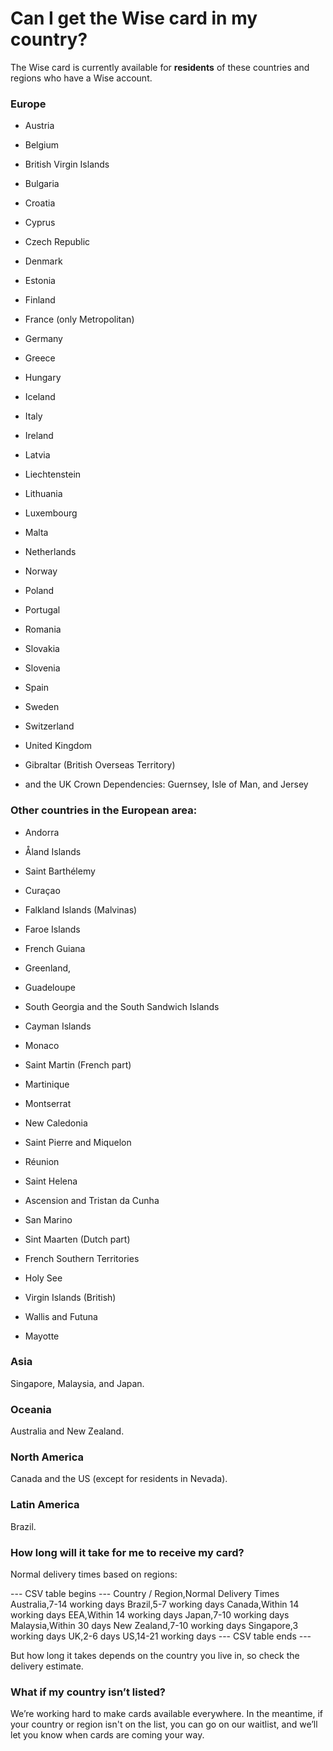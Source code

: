 # Can I get the Wise card in my country?

The Wise card is currently available for **residents** of these countries and regions who have a Wise account.

### Europe

  * Austria

  * Belgium

  * British Virgin Islands

  * Bulgaria

  * Croatia

  * Cyprus

  * Czech Republic

  * Denmark

  * Estonia

  * Finland

  * France (only Metropolitan)

  * Germany

  * Greece

  * Hungary

  * Iceland

  * Italy

  * Ireland

  * Latvia

  * Liechtenstein

  * Lithuania

  * Luxembourg

  * Malta

  * Netherlands

  * Norway

  * Poland

  * Portugal

  * Romania

  * Slovakia

  * Slovenia

  * Spain

  * Sweden

  * Switzerland

  * United Kingdom

  * Gibraltar (British Overseas Territory) 

  * and the UK Crown Dependencies: Guernsey, Isle of Man, and Jersey




###  **Other countries in the European area:**

  * Andorra

  * Åland Islands

  * Saint Barthélemy

  * Curaçao

  * Falkland Islands (Malvinas)

  * Faroe Islands

  * French Guiana

  * Greenland,

  * Guadeloupe

  * South Georgia and the South Sandwich Islands

  * Cayman Islands

  * Monaco

  * Saint Martin (French part)

  * Martinique

  * Montserrat

  * New Caledonia

  * Saint Pierre and Miquelon

  * Réunion

  * Saint Helena

  * Ascension and Tristan da Cunha

  * San Marino

  * Sint Maarten (Dutch part)

  * French Southern Territories

  * Holy See

  * Virgin Islands (British)

  * Wallis and Futuna

  * Mayotte




### Asia

Singapore, Malaysia, and Japan.

### Oceania

Australia and New Zealand.

### North America

Canada and the US (except for residents in Nevada).

### Latin America

Brazil.

### How long will it take for me to receive my card? 

Normal delivery times based on regions: 


 --- CSV table begins ---
Country / Region,Normal Delivery Times
Australia,7-14 working days
Brazil,5-7 working days
Canada,Within 14 working days
EEA,Within 14 working days
Japan,7-10 working days
Malaysia,Within 30 days
New Zealand,7-10 working days
Singapore,3 working days
UK,2-6 days
US,14-21 working days
 --- CSV table ends ---

But how long it takes depends on the country you live in, so check the delivery estimate.

### What if my country isn’t listed?

We’re working hard to make cards available everywhere. In the meantime, if your country or region isn't on the list, you can go on our waitlist, and we’ll let you know when cards are coming your way.